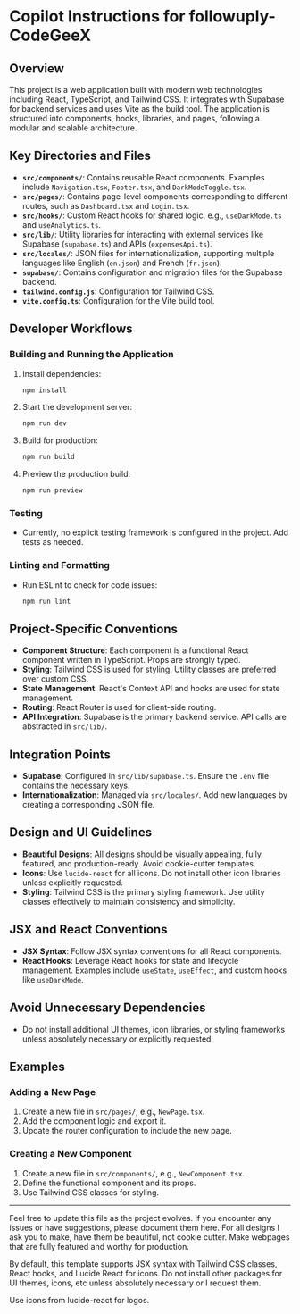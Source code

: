 # Copilot Instructions for followuply-CodeGeeX

## Overview
This project is a web application built with modern web technologies including React, TypeScript, and Tailwind CSS. It integrates with Supabase for backend services and uses Vite as the build tool. The application is structured into components, hooks, libraries, and pages, following a modular and scalable architecture.

## Key Directories and Files
- **`src/components/`**: Contains reusable React components. Examples include `Navigation.tsx`, `Footer.tsx`, and `DarkModeToggle.tsx`.
- **`src/pages/`**: Contains page-level components corresponding to different routes, such as `Dashboard.tsx` and `Login.tsx`.
- **`src/hooks/`**: Custom React hooks for shared logic, e.g., `useDarkMode.ts` and `useAnalytics.ts`.
- **`src/lib/`**: Utility libraries for interacting with external services like Supabase (`supabase.ts`) and APIs (`expensesApi.ts`).
- **`src/locales/`**: JSON files for internationalization, supporting multiple languages like English (`en.json`) and French (`fr.json`).
- **`supabase/`**: Contains configuration and migration files for the Supabase backend.
- **`tailwind.config.js`**: Configuration for Tailwind CSS.
- **`vite.config.ts`**: Configuration for the Vite build tool.

## Developer Workflows
### Building and Running the Application
1. Install dependencies:
   ```bash
   npm install
   ```
2. Start the development server:
   ```bash
   npm run dev
   ```
3. Build for production:
   ```bash
   npm run build
   ```
4. Preview the production build:
   ```bash
   npm run preview
   ```

### Testing
- Currently, no explicit testing framework is configured in the project. Add tests as needed.

### Linting and Formatting
- Run ESLint to check for code issues:
  ```bash
  npm run lint
  ```

## Project-Specific Conventions
- **Component Structure**: Each component is a functional React component written in TypeScript. Props are strongly typed.
- **Styling**: Tailwind CSS is used for styling. Utility classes are preferred over custom CSS.
- **State Management**: React's Context API and hooks are used for state management.
- **Routing**: React Router is used for client-side routing.
- **API Integration**: Supabase is the primary backend service. API calls are abstracted in `src/lib/`.

## Integration Points
- **Supabase**: Configured in `src/lib/supabase.ts`. Ensure the `.env` file contains the necessary keys.
- **Internationalization**: Managed via `src/locales/`. Add new languages by creating a corresponding JSON file.

## Design and UI Guidelines
- **Beautiful Designs**: All designs should be visually appealing, fully featured, and production-ready. Avoid cookie-cutter templates.
- **Icons**: Use `lucide-react` for all icons. Do not install other icon libraries unless explicitly requested.
- **Styling**: Tailwind CSS is the primary styling framework. Use utility classes effectively to maintain consistency and simplicity.

## JSX and React Conventions
- **JSX Syntax**: Follow JSX syntax conventions for all React components.
- **React Hooks**: Leverage React hooks for state and lifecycle management. Examples include `useState`, `useEffect`, and custom hooks like `useDarkMode`.

## Avoid Unnecessary Dependencies
- Do not install additional UI themes, icon libraries, or styling frameworks unless absolutely necessary or explicitly requested.

## Examples
### Adding a New Page
1. Create a new file in `src/pages/`, e.g., `NewPage.tsx`.
2. Add the component logic and export it.
3. Update the router configuration to include the new page.

### Creating a New Component
1. Create a new file in `src/components/`, e.g., `NewComponent.tsx`.
2. Define the functional component and its props.
3. Use Tailwind CSS classes for styling.

---

Feel free to update this file as the project evolves. If you encounter any issues or have suggestions, please document them here.
For all designs I ask you to make, have them be beautiful, not cookie cutter. Make webpages that are fully featured and worthy for production.

By default, this template supports JSX syntax with Tailwind CSS classes, React hooks, and Lucide React for icons. Do not install other packages for UI themes, icons, etc unless absolutely necessary or I request them.

Use icons from lucide-react for logos.
